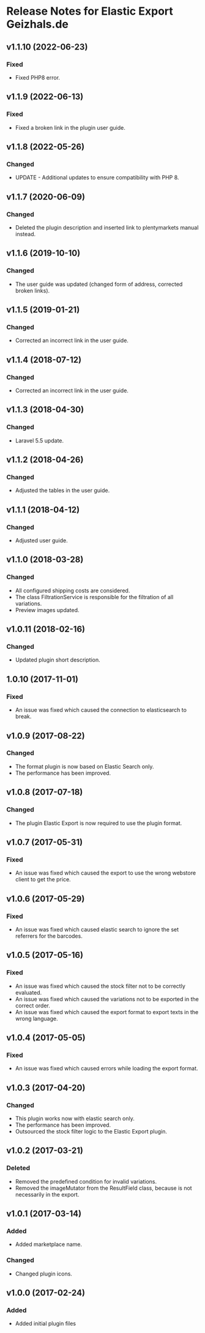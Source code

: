 # Release Notes for Elastic Export Geizhals.de

## v1.1.10 (2022-06-23)

### Fixed
- Fixed PHP8 error.

## v1.1.9 (2022-06-13)

### Fixed
- Fixed a broken link in the plugin user guide.

## v1.1.8 (2022-05-26)

### Changed
- UPDATE - Additional updates to ensure compatibility with PHP 8.

## v1.1.7 (2020-06-09)

### Changed
- Deleted the plugin description and inserted link to plentymarkets manual instead.

## v1.1.6 (2019-10-10)

### Changed
- The user guide was updated (changed form of address, corrected broken links).

## v1.1.5 (2019-01-21)

### Changed
- Corrected an incorrect link in the user guide.

## v1.1.4 (2018-07-12)

### Changed
- Corrected an incorrect link in the user guide.

## v1.1.3 (2018-04-30)

### Changed
- Laravel 5.5 update.

## v1.1.2 (2018-04-26)

### Changed
- Adjusted the tables in the user guide.

## v1.1.1 (2018-04-12)

### Changed
- Adjusted user guide.

## v1.1.0 (2018-03-28)

### Changed
- All configured shipping costs are considered.
- The class FiltrationService is responsible for the filtration of all variations.
- Preview images updated.

## v1.0.11 (2018-02-16)

### Changed
- Updated plugin short description.

## 1.0.10 (2017-11-01)

### Fixed
- An issue was fixed which caused the connection to elasticsearch to break.

## v1.0.9 (2017-08-22)

### Changed 
- The format plugin is now based on Elastic Search only.
- The performance has been improved.

## v1.0.8 (2017-07-18)

### Changed
- The plugin Elastic Export is now required to use the plugin format.

## v1.0.7 (2017-05-31)

### Fixed
- An issue was fixed which caused the export to use the wrong webstore client to get the price.

## v1.0.6 (2017-05-29)

### Fixed
- An issue was fixed which caused elastic search to ignore the set referrers for the barcodes.

## v1.0.5 (2017-05-16)

### Fixed
- An issue was fixed which caused the stock filter not to be correctly evaluated.
- An issue was fixed which caused the variations not to be exported in the correct order.
- An issue was fixed which caused the export format to export texts in the wrong language.

## v1.0.4 (2017-05-05)

### Fixed
- An issue was fixed which caused errors while loading the export format.

## v1.0.3 (2017-04-20)

### Changed
- This plugin works now with elastic search only.
- The performance has been improved.
- Outsourced the stock filter logic to the Elastic Export plugin.

## v1.0.2 (2017-03-21)

### Deleted
- Removed the predefined condition for invalid variations.
- Removed the imageMutator from the ResultField class, because is not necessarily in the export.

## v1.0.1 (2017-03-14)

### Added
- Added marketplace name.

### Changed
- Changed plugin icons.

## v1.0.0 (2017-02-24)

### Added
- Added initial plugin files
